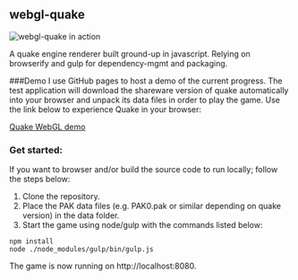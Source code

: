 ## webgl-quake

![webgl-quake in action](https://raw.githubusercontent.com/erlandranvinge/webgl-quake/master/screenshots/1.png)

A quake engine renderer built ground-up in javascript. Relying on browserify and gulp for dependency-mgmt and packaging. 

###Demo
I use GitHub pages to host a demo of the current progress. The test application will download the shareware version of quake automatically into your browser and unpack its data files in order to play the game. Use the link below to experience Quake in your browser:

[Quake WebGL demo](http://erlandranvinge.github.io/webgl-quake/)

### Get started:
If you want to browser and/or build the source code to run locally; follow the steps below:
1. Clone the repository.  
2. Place the PAK data files (e.g. PAK0.pak or similar depending on quake version)  in the data folder.  
3. Start the game using node/gulp with the commands listed below:  

```
npm install
node ./node_modules/gulp/bin/gulp.js
```
The game is now running on http://localhost:8080.
